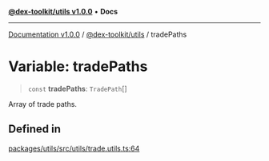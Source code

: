 [**@dex-toolkit/utils v1.0.0**](../README.md) • **Docs**

***

[Documentation v1.0.0](../../../packages.md) / [@dex-toolkit/utils](../README.md) / tradePaths

# Variable: tradePaths

> `const` **tradePaths**: `TradePath`[]

Array of trade paths.

## Defined in

[packages/utils/src/utils/trade.utils.ts:64](https://github.com/niZmosis/dex-toolkit/blob/3d8b41b44787b30fbea5de3ab4737662ffb61bc8/packages/utils/src/utils/trade.utils.ts#L64)
